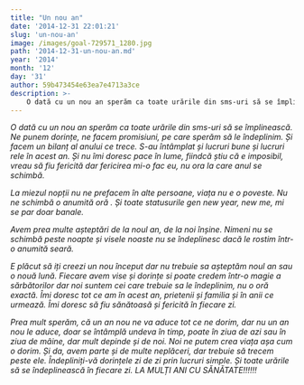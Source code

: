 ```yaml
---
title: "Un nou an"
date: '2014-12-31 22:01:21'
slug: 'un-nou-an'
image: /images/goal-729571_1280.jpg
path: '2014-12-31-un-nou-an.md'
year: '2014'
month: '12'
day: '31'
author: 59b473454e63ea7e4713a3ce
description: >-
    O dată cu un nou an sperăm ca toate urările din sms-uri să se împlinească. Ne punem dorințe, ne facem promisiuni, pe care sperăm să le îndeplinim.  Și facem un bilanț al anului ce trece. S-au întâmpla
---
```

<div class="kg-card-markdown"><p><em>O dată cu un nou an sperăm ca toate urările din sms-uri să se împlinească.</em> <em>Ne punem dorințe, ne facem promisiuni, pe care sperăm să le îndeplinim.</em> <em> Și facem un bilanț al anului ce trece. S-au întâmplat și lucruri bune și lucruri rele în acest an.</em> <em>Și nu îmi doresc pace în lume, fiindcă știu că e imposibil, vreau să fiu fericită dar fericirea mi-o fac eu, nu ora la care anul se schimbă.</em></p>
<p><em>La miezul nopții  nu ne prefacem în alte persoane, viața nu e o poveste. Nu ne schimbă o </em><em>anumită </em><em>oră .</em> <em>Și toate statusurile gen new year, new me, mi se par doar banale.</em> <em> </em></p>
<p><em>Avem prea multe așteptări de la noul an, de la  noi înșine.</em> <em> Nimeni nu se schimbă peste noapte și visele noaste nu se îndeplinesc dacă le rostim într-o anumită seară.</em> <em> </em></p>
<p><em>E plăcut să iți creezi un nou început dar nu trebuie sa așteptăm noul an sau o nouă lună.</em> <em> Fiecare avem vise și dorințe si poate credem într-o magie a sărbătorilor dar noi suntem cei care trebuie sa le îndeplinim, nu o oră exactă.</em> <em> Îmi doresc tot ce am în acest an, prietenii și familia și în anii ce urmează. Îmi doresc să fiu sănătoasă și fericită în fiecare zi.</em></p>
<p><em>Prea mult sperăm, că un an nou ne va aduce tot ce ne dorim, dar nu un an nou le aduce, </em><em>doar</em><em> se  întâmplă undeva în timp, poate în ziua de azi sau în ziua de mâine, dar mult depinde și de noi. Noi ne putem crea viața așa cum o dorim.</em> <em>Și da, avem parte și de multe neplăceri, dar trebuie să trecem peste ele.</em> <em> Îndepliniți-vă dorințele zi de zi prin lucruri simple. Și toate urările să se îndeplinească în fiecare zi.</em> <em> LA MULȚI ANI CU SĂNĂTATE!!!!!!</em> <em> </em>  </p>
</div>
    